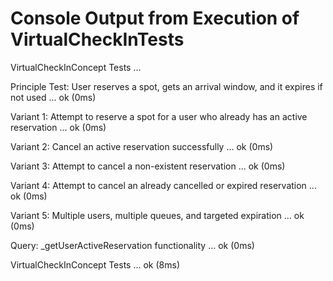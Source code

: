   # Console Output from Execution of VirtualCheckInTests 
  
  VirtualCheckInConcept Tests ...

  Principle Test: User reserves a spot, gets an arrival window, and it expires if not used ... ok (0ms)

  Variant 1: Attempt to reserve a spot for a user who already has an active reservation ... ok (0ms)

  Variant 2: Cancel an active reservation successfully ... ok (0ms)

  Variant 3: Attempt to cancel a non-existent reservation ... ok (0ms)

  Variant 4: Attempt to cancel an already cancelled or expired reservation ... ok (0ms)

  Variant 5: Multiple users, multiple queues, and targeted expiration ... ok (0ms)

  Query: _getUserActiveReservation functionality ... ok (0ms)

  VirtualCheckInConcept Tests ... ok (8ms)
